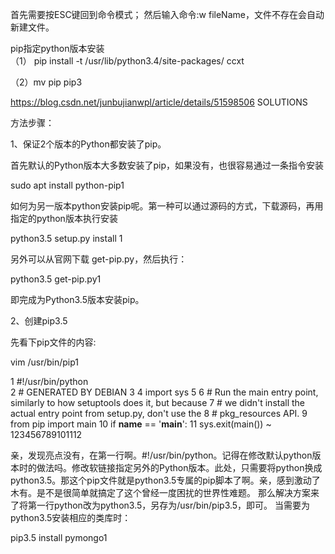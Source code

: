 首先需要按ESC键回到命令模式；
然后输入命令:w fileName，文件不存在会自动新建文件。



								            








pip指定python版本安装						
（1） pip install -t /usr/lib/python3.4/site-packages/ ccxt
     

（2）mv pip pip3

https://blog.csdn.net/junbujianwpl/article/details/51598506
SOLUTIONS

方法步骤：

1、保证2个版本的Python都安装了pip。

首先默认的Python版本大多数安装了pip，如果没有，也很容易通过一条指令安装

sudo apt install python-pip1

如何为另一版本python安装pip呢。第一种可以通过源码的方式，下载源码，再用指定的python版本执行安装

python3.5 setup.py install 1

另外可以从官网下载 get-pip.py，然后执行：

 

python3.5 get-pip.py1

即完成为Python3.5版本安装pip。

2、创建pip3.5

先看下pip文件的内容:

vim /usr/bin/pip1

  1 #!/usr/bin/python                                                           
  2 # GENERATED BY DEBIAN
  3 
  4 import sys
  5 
  6 # Run the main entry point, similarly to how setuptools does it, but because
  7 # we didn't install the actual entry point from setup.py, don't use the
  8 # pkg_resources API.
  9 from pip import main
 10 if __name__ == '__main__':
 11     sys.exit(main())
~                           123456789101112

亲，发现亮点没有，在第一行啊。#!/usr/bin/python。记得在修改默认python版本时的做法吗。修改软链接指定另外的Python版本。此处，只需要将python换成python3.5。那这个pip文件就是python3.5专属的pip脚本了啊。亲，感到激动了木有。是不是很简单就搞定了这个曾经一度困扰的世界性难题。 
那么解决方案来了将第一行python改为python3.5，另存为/usr/bin/pip3.5，即可。 
当需要为python3.5安装相应的类库时：

pip3.5 install pymongo1

